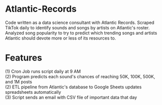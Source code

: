# Atlantic-Records
Code written as a data science consultant with Atlantic Records. Scraped TikTok daily to identify sounds and songs by artists on Atlantic's roster. Analyzed song popularity to try to predict which trending songs and artists Atlantic should devote more or less of its resources to.

# Features

(1) Cron Job runs script daily at 9 AM  
(2) Program predicts each sound's chances of reaching 50K, 100K, 500K, and 1M posts  
(2) ETL pipeline from Atlantic's database to Google Sheets updates spreadsheets automatically  
(3) Script sends an email with CSV file of important data that day  
